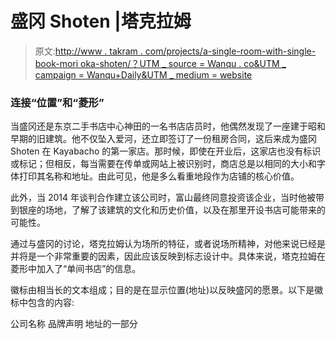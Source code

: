 # 盛冈 Shoten |塔克拉姆

> 原文:[http://www . takram . com/projects/a-single-room-with-single-book-mori oka-shoten/？UTM _ source = Wanqu . co&UTM _ campaign = Wanqu+Daily&UTM _ medium = website](http://www.takram.com/projects/a-single-room-with-a-single-book-morioka-shoten/?utm_source=wanqu.co&utm_campaign=Wanqu+Daily&utm_medium=website)

### 连接“位置”和“菱形”

当盛冈还是东京二手书店中心神田的一名书店店员时，他偶然发现了一座建于昭和早期的旧建筑。他不仅坠入爱河，还立即签订了一份租房合同，这后来成为盛冈 Shoten 在 Kayabacho 的第一家店。那时候，即使在开业后，这家店也没有标识或标记；但相反，每当需要在传单或网站上被识别时，商店总是以相同的大小和字体打印其名称和地址。由此可见，他是多么看重地段作为店铺的核心价值。

此外，当 2014 年谈判合作建立该公司时，富山最终同意投资该企业，当时他被带到银座的场地，了解了该建筑的文化和历史价值，以及在那里开设书店可能带来的可能性。

通过与盛冈的讨论，塔克拉姆认为场所的特征，或者说场所精神，对他来说已经是并将是一个非常重要的因素，因此应该反映到标志设计中。具体来说，塔克拉姆在菱形中加入了“单间书店”的信息。

徽标由相当长的文本组成；目的是在显示位置(地址)以反映盛冈的愿景。以下是徽标中包含的内容:

公司名称
品牌声明
地址的一部分